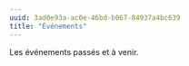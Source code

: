 ```yaml
---
uuid: 3ad0e93a-ac0e-46bd-b067-84937a4bc639
title: "Événements"
---
```

 Les événements passés et à venir.